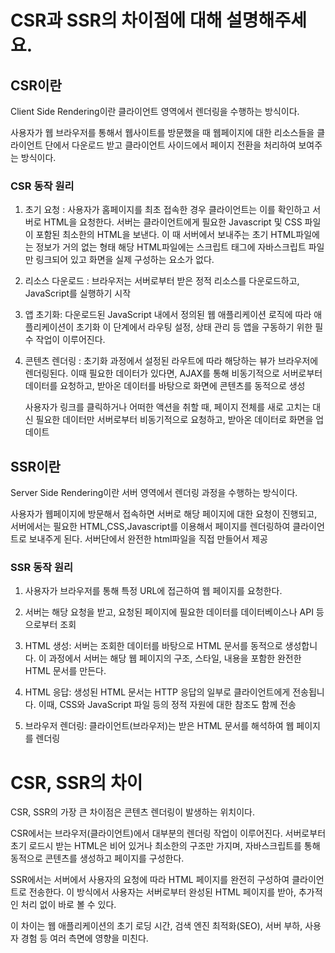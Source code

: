 # CSR과 SSR의 차이점에 대해 설명해주세요.

## CSR이란 

Client Side Rendering이란 클라이언트 영역에서 렌더링을 수행하는 방식이다.

사용자가 웹 브라우저를 통해서 웹사이트를 방문했을 때 웹페이지에 대한 리소스들을 클라이언트 단에서 다운로드 받고 
클라이언트 사이드에서 페이지 전환을 처리하여 보여주는 방식이다.

### CSR 동작 원리

1. 초기 요청 : 사용자가 홈페이지를 최초 접속한 경우 클라이언트는 이를 확인하고 서버로 HTML을 요청한다.
   서버는 클라이언트에게 필요한 Javascript 및 CSS 파일이 포함된 최소한의 HTML을 보낸다.
   이 때 서버에서 보내주는 초기 HTML파일에는 정보가 거의 없는 형태
   해당 HTML파일에는 스크립트 태그에 자바스크립트 파일만 링크되어 있고 화면을 실제 구성하는 요소가 없다.

2. 리소스 다운로드 : 브라우저는 서버로부터 받은 정적 리소스를 다운로드하고, JavaScript를 실행하기 시작

3. 앱 초기화: 다운로드된 JavaScript 내에서 정의된 웹 애플리케이션 로직에 따라 애플리케이션이 초기화 
   이 단계에서 라우팅 설정, 상태 관리 등 앱을 구동하기 위한 필수 작업이 이루어진다.

4. 콘텐츠 렌더링 : 초기화 과정에서 설정된 라우트에 따라 해당하는 뷰가 브라우저에 렌더링된다. 
   이때 필요한 데이터가 있다면, AJAX를 통해 비동기적으로 서버로부터 데이터를 요청하고, 받아온 데이터를 바탕으로 화면에 콘텐츠를 동적으로 생성

   사용자가 링크를 클릭하거나 어떠한 액션을 취할 때, 페이지 전체를 새로 고치는 대신 필요한 데이터만 서버로부터 비동기적으로 요청하고, 받아온 데이터로 화면을 업데이트

## SSR이란

Server Side Rendering이란 서버 영역에서 렌더링 과정을 수행하는 방식이다.

사용자가 웹페이지에 방문해서 접속하면 서버로 해당 페이지에 대한 요청이 진행되고,
서버에서는 필요한 HTML,CSS,Javascript를 이용해서 페이지를 렌더링하여 클라이언트로 보내주게 된다.
서버단에서 완전한 html파일을 직접 만들어서 제공

### SSR 동작 원리

1. 사용자가 브라우저를 통해 특정 URL에 접근하여 웹 페이지를 요청한다.

2. 서버는 해당 요청을 받고, 요청된 페이지에 필요한 데이터를 데이터베이스나 API 등으로부터 조회

3. HTML 생성: 서버는 조회한 데이터를 바탕으로 HTML 문서를 동적으로 생성합니다. 이 과정에서 서버는 해당 웹 페이지의 구조, 스타일, 내용을 포함한 완전한 HTML 문서를 만든다.

4. HTML 응답: 생성된 HTML 문서는 HTTP 응답의 일부로 클라이언트에게 전송됩니다. 이때, CSS와 JavaScript 파일 등의 정적 자원에 대한 참조도 함께 전송

5. 브라우저 렌더링: 클라이언트(브라우저)는 받은 HTML 문서를 해석하여 웹 페이지를 렌더링

# CSR, SSR의 차이

CSR, SSR의 가장 큰 차이점은 콘텐츠 렌더링이 발생하는 위치이다.

CSR에서는 브라우저(클라이언트)에서 대부분의 렌더링 작업이 이루어진다.
서버로부터 초기 로드시 받는 HTML은 비어 있거나 최소한의 구조만 가지며, 자바스크립트를 통해 동적으로 콘텐츠를 생성하고 페이지를 구성한다.

SSR에서는 서버에서 사용자의 요청에 따라 HTML 페이지를 완전히 구성하여 클라이언트로 전송한다.
이 방식에서 사용자는 서버로부터 완성된 HTML 페이지를 받아, 추가적인 처리 없이 바로 볼 수 있다.

이 차이는 웹 애플리케이션의 초기 로딩 시간, 검색 엔진 최적화(SEO), 서버 부하, 사용자 경험 등 여러 측면에 영향을 미친다.

